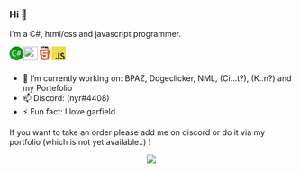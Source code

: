 ### Hi 👋
I'm a C#, html/css and javascript programmer.

<img align="left" src="https://raw.githubusercontent.com/github/explore/80688e429a7d4ef2fca1e82350fe8e3517d3494d/topics/csharp/csharp.png" width="25" height="25" />
<img align="left" src="https://raw.github.com/github/explore/597bebe80fb0066a1a125416dce1d933cbfd0856/topics/dotnet/dotnet.png" width="25" height="25" />
<img align="left" src="https://github.com/github/explore/blob/597bebe80fb0066a1a125416dce1d933cbfd0856/topics/html/html.png" width="25" height="25" />
<img align="left" src="https://github.com/github/explore/blob/597bebe80fb0066a1a125416dce1d933cbfd0856/topics/javascript/javascript.png" width="25" height="25" />
<br>
<br>

- 🔭 I’m currently working on: BPAZ, Dogeclicker, NML, (Ci...t?), (K..n?) and my Portefolio
- 📫 Discord: (nyr#4408)
- ⚡ Fun fact: I love garfield

If you want to take an order please add me on discord or do it via my portfolio (which is not yet available..) !
<p align="center"> <img src="https://komarev.com/ghpvc/?username=nyrhub"/> </p>
